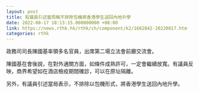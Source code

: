 ```yaml
---
layout: post
title: 有議員引述當局稱不排除包機將香港學生送回內地升學
date: 2022-08-17 18:13:15.000000000 +08:00
link: https://news.rthk.hk/rthk/ch/component/k2/1662842-20220817.htm
categories: rthk
---
```


政務司司長陳國基率領多名官員，出席第二場立法會前廳交流會。

陳國基在會後說，在對外通關方面，如條件成熟許可，一定會繼續放寬。有議員反映，商界希望如在酒店檢疫期間確診，可以在原址隔離。

另外，有議員引述當局表示，不排除以包機形式，將香港學生送回內地升學。

